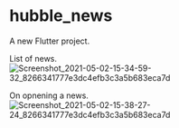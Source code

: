# hubble_news

A new Flutter project.

List of news.
![Screenshot_2021-05-02-15-34-59-32_8266341777e3dc4efb3c3a5b683eca7d](https://user-images.githubusercontent.com/55805613/116809740-34bc5c80-ab5d-11eb-8241-7a1c36e04a46.jpg)

On opnening a news.
![Screenshot_2021-05-02-15-38-27-24_8266341777e3dc4efb3c3a5b683eca7d](https://user-images.githubusercontent.com/55805613/116809751-47369600-ab5d-11eb-9c7e-5c7e9651496d.jpg)

